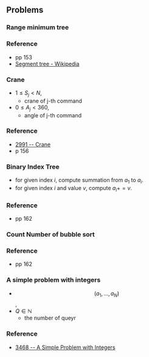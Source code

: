 ## Problems

### Range minimum tree

### Reference
* pp 153
* [Segment tree - Wikipedia](https://en.wikipedia.org/wiki/Segment_tree)

### Crane

* $1 \le S_{j} < N$,
    * crane of j-th command
* $0 \le A_{j} < 360$,
    * angle of j-th command

### Reference
* [2991 -- Crane](http://poj.org/problem?id=2991)
* p 156

### Binary Index Tree
* for given index $i$, compute summation from $a_{1}$ to $a_{i}$.
* for given index $i$ and value $v$, compute $a_{i} += v$.

### Reference
* pp 162

### Count Number of bubble sort

### Reference
* pp 162

### A simple problem with integers
* $$(a_{1}, \ldots, a_{N})$$,
* $Q \in \mathbb{N}$
    * the number of queyr

### Reference
* [3468 \-\- A Simple Problem with Integers](http://poj.org/problem?id=3468)
